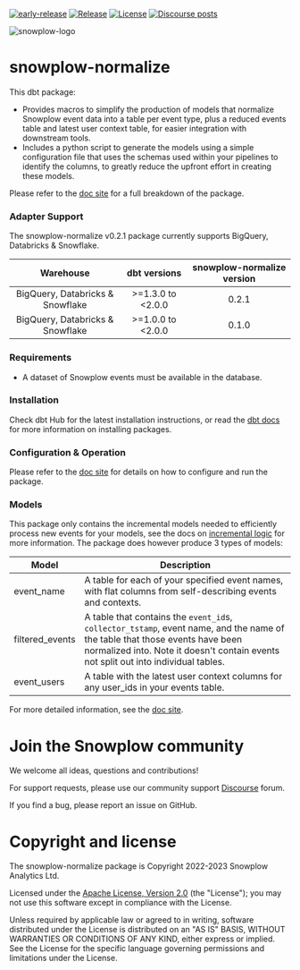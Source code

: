 [![early-release]][tracker-classification] [![Release][release-image]][releases] [![License][license-image]][license] [![Discourse posts][discourse-image]][discourse]

![snowplow-logo](https://raw.githubusercontent.com/snowplow/dbt-snowplow-utils/main/assets/snowplow_logo.png)

# snowplow-normalize

This dbt package:

- Provides macros to simplify the production of models that normalize Snowplow event data into a table per event type, plus a reduced events table and latest user context table, for easier integration with downstream tools.
- Includes a python script to generate the models using a simple configuration file that uses the schemas used within your pipelines to identify the columns, to greatly reduce the upfront effort in creating these models.

Please refer to the [doc site](https://docs.snowplow.io/docs/modeling-your-data/modeling-your-data-with-dbt/) for a full breakdown of the package.

### Adapter Support

The snowplow-normalize v0.2.1 package currently supports BigQuery, Databricks & Snowflake.

| Warehouse                        | dbt versions      | snowplow-normalize version |
| :------------------------------: | :---------------: | :--------------------------: |
| BigQuery, Databricks & Snowflake | >=1.3.0 to <2.0.0 | 0.2.1                        |
| BigQuery, Databricks & Snowflake | >=1.0.0 to <2.0.0 | 0.1.0                        |


### Requirements

- A dataset of Snowplow events must be available in the database.

### Installation

Check dbt Hub for the latest installation instructions, or read the [dbt docs][dbt-package-docs] for more information on installing packages.

### Configuration & Operation

Please refer to the [doc site][snowplow-normalize-docs] for details on how to configure and run the package.

### Models

This package only contains the incremental models needed to efficiently process new events for your models, see the docs on [incremental logic](https://docs.snowplow.io/docs/modeling-your-data/modeling-your-data-with-dbt/dbt-advanced-usage/dbt-incremental-logic/) for more information. The package does however produce 3 types of models:

| Model                     | Description                                                                                |
| ------------------------- | ------------------------------------------------------------------------------------------ |
| event_name                | A table for each of your specified event names, with flat columns from self-describing events and contexts. |
| filtered_events           | A table that contains the `event_id`s, `collector_tstamp`, event name, and the name of the table that those events have been normalized into. Note it doesn't contain events not split out into individual tables. |
| event_users               | A table with the latest user context columns for any user_ids in your events table.  |

For more detailed information, see the [doc site][snowplow-normalize-docs].
# Join the Snowplow community

We welcome all ideas, questions and contributions!

For support requests, please use our community support [Discourse][discourse] forum.

If you find a bug, please report an issue on GitHub.

# Copyright and license

The snowplow-normalize package is Copyright 2022-2023 Snowplow Analytics Ltd.

Licensed under the [Apache License, Version 2.0][license] (the "License");
you may not use this software except in compliance with the License.

Unless required by applicable law or agreed to in writing, software
distributed under the License is distributed on an "AS IS" BASIS,
WITHOUT WARRANTIES OR CONDITIONS OF ANY KIND, either express or implied.
See the License for the specific language governing permissions and
limitations under the License.

[license]: http://www.apache.org/licenses/LICENSE-2.0
[license-image]: http://img.shields.io/badge/license-Apache--2-blue.svg?style=flat
[tracker-classification]: https://docs.snowplow.io/docs/collecting-data/collecting-from-own-applications/tracker-maintenance-classification/
[early-release]: https://img.shields.io/static/v1?style=flat&label=Snowplow&message=Early%20Release&color=014477&labelColor=9ba0aa&logo=data:image/png;base64,iVBORw0KGgoAAAANSUhEUgAAABAAAAAQCAMAAAAoLQ9TAAAAeFBMVEVMaXGXANeYANeXANZbAJmXANeUANSQAM+XANeMAMpaAJhZAJeZANiXANaXANaOAM2WANVnAKWXANZ9ALtmAKVaAJmXANZaAJlXAJZdAJxaAJlZAJdbAJlbAJmQAM+UANKZANhhAJ+EAL+BAL9oAKZnAKVjAKF1ALNBd8J1AAAAKHRSTlMAa1hWXyteBTQJIEwRgUh2JjJon21wcBgNfmc+JlOBQjwezWF2l5dXzkW3/wAAAHpJREFUeNokhQOCA1EAxTL85hi7dXv/E5YPCYBq5DeN4pcqV1XbtW/xTVMIMAZE0cBHEaZhBmIQwCFofeprPUHqjmD/+7peztd62dWQRkvrQayXkn01f/gWp2CrxfjY7rcZ5V7DEMDQgmEozFpZqLUYDsNwOqbnMLwPAJEwCopZxKttAAAAAElFTkSuQmCC
[tracker-docs]: https://docs.snowplow.io/docs/collecting-data/collecting-from-own-applications/
[dbt-package-docs]: https://docs.getdbt.com/docs/building-a-dbt-project/package-management
[discourse-image]: https://img.shields.io/discourse/posts?server=https%3A%2F%2Fdiscourse.snowplow.io%2F
[discourse]: http://discourse.snowplow.io/
[snowplow-normalize-docs]: https://docs.snowplow.io/docs/modeling-your-data/modeling-your-data-with-dbt/dbt-models/dbt-normalize-data-model/

[release-image]: https://img.shields.io/github/v/release/snowplow/dbt-snowplow-normalize?sort=semver
[releases]: https://github.com/snowplow/dbt-snowplow-normalize/releases
